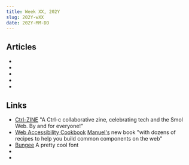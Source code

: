 ```yaml
---
title: Week XX, 202Y
slug: 202Y-wXX
date: 202Y-MM-DD
---
```


## Articles

- []()
- []()
- []()
- []()
- []()

## Links

- [Ctrl-ZINE](https://ctrl-c.club/~loghead/ctrl-zine.html)
  "A Ctrl-c collaborative zine, celebrating tech and the Smol Web. By and for everyone!"
- [Web Accessibility Cookbook](https://accessibility-cookbook.com)
  [Manuel's](https://matuzo.at) new book "with dozens of recipes to help you build common components on the web"
- [Bungee](https://djr.com/bungee)
  A pretty cool font
- []()
- []()
